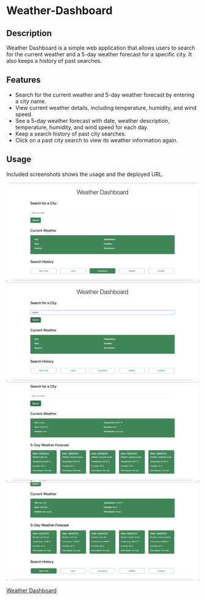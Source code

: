 # Weather-Dashboard

## Description

Weather Dashboard is a simple web application that allows users to search for the current weather and a 5-day weather forecast for a specific city. It also keeps a history of past searches.

## Features

- Search for the current weather and 5-day weather forecast by entering a city name.
- View current weather details, including temperature, humidity, and wind speed.
- See a 5-day weather forecast with date, weather description, temperature, humidity, and wind speed for each day.
- Keep a search history of past city searches.
- Click on a past city search to view its weather information again.

## Usage

Included screenshots shows the usage and the deployed URL.

![alt text](assets/images/Weather-Dashboard-01.png)
![alt text](assets/images/Weather-Dashboard-02.png)
![alt text](assets/images/Weather-Dashboard-03.png)
![alt text](assets/images/Weather-Dashboard-04.png)

[Weather Dashboard]()
